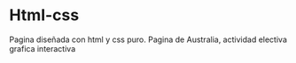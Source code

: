 # Html-css
Pagina diseñada con html y css puro. Pagina de Australia, actividad electiva grafica interactiva
